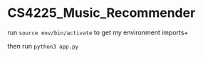 # CS4225_Music_Recommender

run `source env/bin/activate` to get my environment imports+

then run `python3 app.py`
